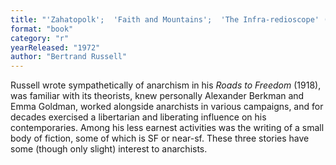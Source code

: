 ```yaml
---
title: "'Zahatopolk';  'Faith and Mountains';  'The Infra-redioscope' (all published in The Collected Stories of Bertrand Russell)"
format: "book"
category: "r"
yearReleased: "1972"
author: "Bertrand Russell"
---
```

Russell wrote sympathetically of anarchism in his _Roads to Freedom_ (1918), was familiar with its theorists, knew personally Alexander Berkman and Emma Goldman, worked alongside anarchists in various campaigns, and for decades exercised a libertarian and liberating influence on his contemporaries. Among his less earnest activities was the writing of a small body of fiction, some of which is SF or near-sf. These three stories have some (though only slight) interest to anarchists.
